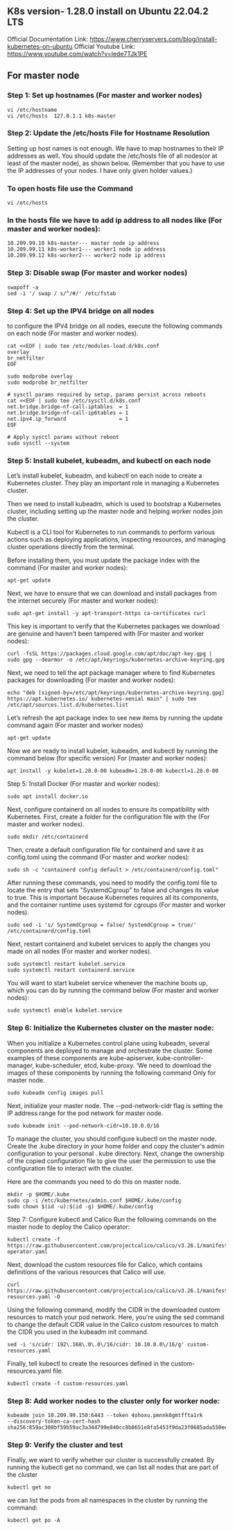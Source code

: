 ## K8s version- 1.28.0 install on Ubuntu 22.04.2 LTS
Official Documentation Link: https://www.cherryservers.com/blog/install-kubernetes-on-ubuntu
Official Youtube Link: https://www.youtube.com/watch?v=lede7TJk1PE


## For master node 

### Step 1: Set up hostnames (For master and worker nodes)
    vi /etc/hostname
    vi /etc/hosts  127.0.1.1 k8s-master

### Step 2: Update the /etc/hosts File for Hostname Resolution

Setting up host names is not enough. We have to map hostnames to their IP addresses as well. 
You should update the /etc/hosts file of all nodes(or at least of the master node), as shown below. 
(Remember that you have to use the IP addresses of your nodes. I have only given holder values.) 

### To open hosts file use the Command
    vi /etc/hosts
### In the hosts file we have to add ip address to all nodes like (For master and worker nodes):
    10.209.99.10 k8s-master--- master node ip address
    10.209.99.11 k8s-worker1--- worker1 node ip address
    10.209.99.12 k8s-worker2--- worker2 node ip address
    
### Step 3: Disable swap (For master and worker nodes)

    swapoff -a
    sed -i '/ swap / s/^/#/' /etc/fstab
    
### Step 4: Set up the IPV4 bridge on all nodes 
to configure the IPV4 bridge on all nodes, execute the following commands on each node (For master and worker nodes).

    cat <<EOF | sudo tee /etc/modules-load.d/k8s.conf
    overlay
    br_netfilter
    EOF
    
    sudo modprobe overlay
    sudo modprobe br_netfilter
    
    # sysctl params required by setup, params persist across reboots
    cat <<EOF | sudo tee /etc/sysctl.d/k8s.conf
    net.bridge.bridge-nf-call-iptables  = 1
    net.bridge.bridge-nf-call-ip6tables = 1
    net.ipv4.ip_forward                 = 1
    EOF
    
    # Apply sysctl params without reboot
    sudo sysctl --system
### Step 5: Install kubelet, kubeadm, and kubectl on each node

Let’s install kubelet, kubeadm, and kubectl on each node to create a Kubernetes cluster. 
They play an important role in managing a Kubernetes cluster.

Then we need to install kubeadm, which is used to bootstrap a 
Kubernetes cluster, including setting up the master node and helping worker nodes join the cluster.

Kubectl is a CLI tool for Kubernetes to run commands to perform various actions such 
as deploying applications, inspecting resources, and managing cluster operations directly from the terminal.

Before installing them, you must update the package index with the command (For master and worker nodes):

    apt-get update
Next, we have to ensure that we can download and install packages from the internet securely (For master and worker nodes):

    sudo apt-get install -y apt-transport-https ca-certificates curl
This key is important to verify that the Kubernetes packages we download are genuine and haven't been tampered with (For master and worker nodes):

    curl -fsSL https://packages.cloud.google.com/apt/doc/apt-key.gpg | sudo gpg --dearmor -o /etc/apt/keyrings/kubernetes-archive-keyring.gpg
Next, we need to tell the apt package manager where to find Kubernetes packages for downloading (For master and worker nodes):

    echo "deb [signed-by=/etc/apt/keyrings/kubernetes-archive-keyring.gpg] https://apt.kubernetes.io/ kubernetes-xenial main" | sudo tee /etc/apt/sources.list.d/kubernetes.list
Let’s refresh the apt package index to see new items by running the update command again (For master and worker nodes)

    apt-get update
Now we are ready to install kubelet, kubeadm, and kubectl by running the command below (for specific version) For (master and worker nodes):

    apt install -y kubelet=1.28.0-00 kubeadm=1.28.0-00 kubectl=1.28.0-00
Step 5: Install Docker (For master and worker nodes):

    sudo apt install docker.io
Next, configure containerd on all nodes to ensure its compatibility with Kubernetes. First, create a folder for the configuration file with the (For master and worker nodes).

    sudo mkdir /etc/containerd
Then, create a default configuration file for containerd and save it as config.toml using the command (For master and worker nodes):

    sudo sh -c "containerd config default > /etc/containerd/config.toml"
After running these commands, you need to modify the config.toml file to locate the entry that sets "SystemdCgroup" to false and changes its value to true. 
This is important because Kubernetes requires all its components, and the container runtime uses systemd for cgroups (For master and worker nodes).

    sudo sed -i 's/ SystemdCgroup = false/ SystemdCgroup = true/' /etc/containerd/config.toml

Next, restart containerd and kubelet services to apply the changes you made on all nodes (For master and worker nodes).

    sudo systemctl restart kubelet.service
    sudo systemctl restart containerd.service
You will want to start kubelet service whenever the machine boots up, which you can do by running the command below (For master and worker nodes):

    sudo systemctl enable kubelet.service

### Step 6: Initialize the Kubernetes cluster on the master node:

When you initialize a Kubernetes control plane using kubeadm, several components are deployed to manage and orchestrate the cluster. 
Some examples of these components are kube-apiserver, kube-controller-manager, kube-scheduler, etcd, kube-proxy. 
‘We need to download the images of these components by running the following command Only for master node.

    sudo kubeadm config images pull
Next, initialize your master node. The --pod-network-cidr flag is setting the IP address range for the pod network for master node.

    sudo kubeadm init --pod-network-cidr=10.10.0.0/16
To manage the cluster, you should configure kubectl on the master node. 
Create the .kube directory in your home folder and copy the cluster's admin configuration to your personal .
kube directory. Next, change the ownership of the copied configuration file to give the user the permission 
to use the configuration file to interact with the cluster.

Here are the commands you need to do this on master node.

    mkdir -p $HOME/.kube
    sudo cp -i /etc/kubernetes/admin.conf $HOME/.kube/config
    sudo chown $(id -u):$(id -g) $HOME/.kube/config

Step 7: Configure kubectl and Calico Run the following commands on the master node to deploy the Calico operator:

    kubectl create -f https://raw.githubusercontent.com/projectcalico/calico/v3.26.1/manifests/tigera-operator.yaml
Next, download the custom resources file for Calico, which contains definitions of the various resources that Calico will use.

    curl https://raw.githubusercontent.com/projectcalico/calico/v3.26.1/manifests/custom-resources.yaml -O

Using the following command, modify the CIDR in the downloaded custom resources to match your pod network. 
Here, you're using the sed command to change the default CIDR value in the Calico custom resources to match the CIDR you used in the kubeadm init command.

    sed -i 's/cidr: 192\.168\.0\.0\/16/cidr: 10.10.0.0\/16/g' custom-resources.yaml
Finally, tell kubectl to create the resources defined in the custom-resources.yaml file.

    kubectl create -f custom-resources.yaml
### Step 8: Add worker nodes to the cluster only for worker node:
    kubeadm join 10.209.99.150:6443 --token 4ohoxu.pmnnk0gmtffta1rk         --discovery-token-ca-cert-hash sha256:859ac308bf59b59ac3a344799e840cc8b8651e8fa5453f9da23f0685ada550ee
### Step 9: Verify the cluster and test
Finally, we want to verify whether our cluster is successfully created. By running the kubectl get no command, we can list all nodes that are part of the cluster

    kubectl get no
we can list the pods from all namespaces in the cluster  by running the command:

    kubectl get po -A 














